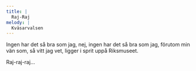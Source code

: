 ```yaml
---
title: |
  Raj-Raj
melody: |
  Kväsarvalsen
---
```

Ingen har det så bra som jag, 
nej, ingen har det så bra som jag, 
förutom min vän som, så vitt jag vet, 
ligger i sprit uppå Riksmuseet. 

Raj-raj-raj...